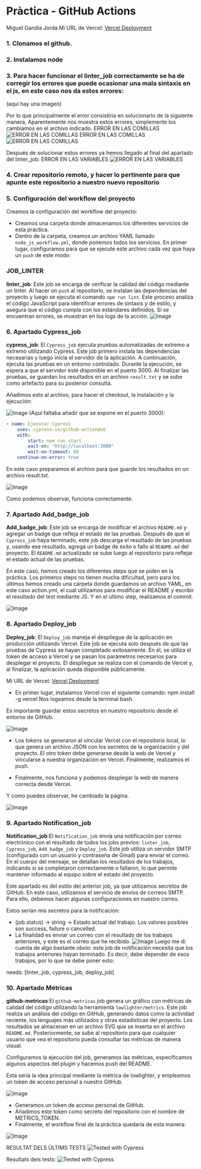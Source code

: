 # Pràctica - GitHub Actions
Miguel Gandia Jorda
Mi URL de Vercel: [Vercel Deployment](https://vercelactions-9pm4joyk2-miguels-projects-51c469f1.vercel.app/)



### 1. Clonamos el github.
### 2. Instalamos node
### 3. Para hacer funcionar el linter_job correctamente se ha de corregir los errores que puede ocasionar una mala sintaxis en el js, en este caso nos da estos errores:
 (aqui hay una imagen) 

Por lo que principalmente el error consistiria en solucionarlo de la siguiente manera,
Aparentemente nos muestra estos errores, simplemente los cambiamos en el archivo indicado.
ERROR EN LAS COMILLAS
 ![ERROR EN LAS COMILLAS](./img/image1.png)
 ERROR EN LAS COMILLAS
 ![ERROR EN LAS COMILLAS](./img/image2.png)

Después de solucionar estos errores ya hemos llegado al final del apartado del linter_job:
ERROR EN LAS VARIABLES
 ![ERROR EN LAS VARIABLES](./img/image3.png)
### 4. Crear repositorio remoto, y hacer lo pertinente para que apunte este repositorio a nuestro nuevo repositorio

### 5. Configuración del workflow del proyecto
Creamos la configuración del workflow del proyecto:

- Creamos una carpeta donde almacenamos los diferentes servicios de esta práctica.
- Dentro de la carpeta, creamos un archivo YAML llamado `node_js_workflow.yml`, donde ponemos todos los servicios. En primer lugar, configuramos para que se ejecute este archivo cada vez que haya un `push` de este modo:

### JOB_LINTER
**linter_job**: Este job se encarga de verificar la calidad del código mediante un linter. Al hacer un `push` al repositorio, se instalan las dependencias del proyecto y luego se ejecuta el comando `npm run lint`. Este proceso analiza el código JavaScript para identificar errores de sintaxis y de estilo, y asegura que el código cumpla con los estándares definidos. Si se encuentran errores, se muestran en los logs de la acción.
![Image](./img/image5.png)

### 6.  Apartado Cypress_job
**cypress_job**: El `Cypress_job` ejecuta pruebas automatizadas de extremo a extremo utilizando Cypress. Este job primero instala las dependencias necesarias y luego inicia el servidor de la aplicación. A continuación, ejecuta las pruebas en un entorno controlado. Durante la ejecución, se espera a que el servidor esté disponible en el puerto 3000. Al finalizar las pruebas, se guardan los resultados en un archivo `result.txt` y se sube como artefacto para su posterior consulta.


Añadimos esto al archivo, para hacer el checkout, la instalación y la ejecución:

![Image](./img/image7.png)
(Aquí faltaba añadir que se expone en el puerto 3000):
```yaml
- name: Ejecutar Cypress 
    uses: cypress-io/github-action@v6
    with:
        start: npm run start
        wait-on: "http://localhost:3000"
        wait-on-timeout: 60
    continue-on-error: true
```
En este caso preparamos el archivo para que guarde los resultados en un archivo result.txt.

![Image](./img/image8.png)

Como podemos observar, funciona correctamente.



### 7. Apartado Add_badge_job
**Add_badge_job**: Este job se encarga de modificar el archivo `README.md` y agregar un badge que refleja el estado de las pruebas. Después de que el `Cypress_job` haya terminado, este job descarga el resultado de las pruebas y, usando ese resultado, agrega un badge de éxito o fallo al `README.md` del proyecto. El `README.md` actualizado se sube luego al repositorio para reflejar el estado actual de las pruebas.


En este caso, hemos creado los diferentes steps que se piden en la práctica. Los primeros steps no tienen mucha dificultad, pero para los últimos hemos creado una carpeta donde guardamos un archivo YAML, en este caso action.yml, el cual utilizamos para modificar el README y escribir el resultado del test mediante JS. Y en el último step, realizamos el commit.

![Image](./img/image9.png)


### 8. Apartado Deploy_job
**Deploy_job**: El `Deploy_job` maneja el despliegue de la aplicación en producción utilizando Vercel. Este job se ejecuta solo después de que las pruebas de Cypress se hayan completado exitosamente. En él, se utiliza el token de acceso a Vercel y se pasan los parámetros necesarios para desplegar el proyecto. El despliegue se realiza con el comando de Vercel y, al finalizar, la aplicación queda disponible públicamente.


Mi URL de Vercel: [Vercel Deployment](https://vercelactions-9pm4joyk2-miguels-projects-51c469f1.vercel.app/)

 - En primer lugar, instalamos Vercel con el siguiente comando:
npm install -g vercel
Nos logeamos desde la terminal bash.

Es importante guardar estos secretos en nuestro repositorio desde el entorno de GitHub.

![Image](./img/image10.png)


 - Los tokens se generaron al vincular Vercel con el repositorio local, lo que genera un archivo JSON con los secretos de la organización y del proyecto. El otro token debe generarse desde la web de Vercel y vincularse a nuestra organización en Vercel. Finalmente, realizamos el push.

 - Finalmente, nos funciona y podemos desplegar la web de manera correcta desde Vercel.

Y como puedes observar, he cambiado la página.

![Image](./img/image11.png)


### 9. Apartado Notification_job
**Notification_job**:El `Notification_job` envía una notificación por correo electrónico con el resultado de todos los jobs previos: `linter_job`, `Cypress_job`, `Add_badge_job` y `Deploy_job`. Este job utiliza un servidor SMTP (configurado con un usuario y contraseña de Gmail) para enviar el correo. En el cuerpo del mensaje, se detallan los resultados de los trabajos, indicando si se completaron correctamente o fallaron, lo que permite mantener informado al equipo sobre el estado del proyecto.

Este apartado es del estilo del anterior job, ya que utilizamos secretos de GitHub. En este caso, utilizamos el servicio de envíos de correos SMTP. Para ello, debemos hacer algunas configuraciones en nuestro correo.

Estos serían mis secretos para la notificación:

 - (job.status) -> string -> Estado actual del trabajo. Los valores posibles son success, failure o cancelled.
 - La finalidad es enviar un correo con el resultado de los trabajos anteriores, y este es el correo que he recibido.
![Image](./img/image12.png)
Luego me di cuenta de algo bastante obvio: este job de notificación necesita que los trabajos anteriores hayan terminado. Es decir, debe depender de esos trabajos, por lo que se debe poner esto:

needs: [linter_job, cypress_job, deploy_job]

### 10. Apartado Métricas
**github-metricas**:El `github-metricas` job genera un gráfico con métricas de calidad del código utilizando la herramienta `lowlighter/metrics`. Este job realiza un análisis del código en GitHub, generando datos como la actividad reciente, los lenguajes más utilizados y otras estadísticas del proyecto. Los resultados se almacenan en un archivo SVG que se inserta en el archivo `README.md`. Posteriormente, se sube al repositorio para que cualquier usuario que vea el repositorio pueda consultar las métricas de manera visual.

Configuramos la ejecución del job, generamos las métricas, especificamos algunos aspectos del plugin y hacemos push del README.

Esta sería la idea principal mediante la métrica de lowlighter, y empleamos un token de acceso personal a nuestro GitHub.

![Image](./img/image14.png)
 - Generamos un token de acceso personal de GitHub.
 - Añadimos este token como secreto del repositorio con el nombre de METRICS_TOKEN.
 - Finalmente, el workflow final de la práctica quedaría de esta manera:

![Image](./img/image13.png)


RESULTAT DELS ÚLTIMS TESTS
![Tested with Cypress](https://img.shields.io/badge/tested%20with-Cypress-04C38E.svg)

Resultats dels tests:
![Tested with Cypress](https://img.shields.io/badge/tested%20with-Cypress-04C38E.svg)